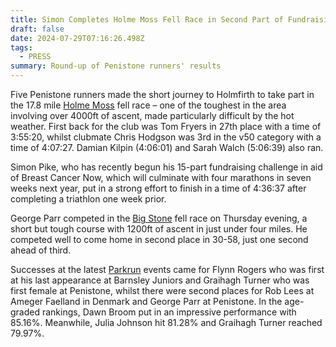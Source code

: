 ```yaml
---
title: Simon Completes Holme Moss Fell Race in Second Part of Fundraising Challenge
draft: false
date: 2024-07-29T07:16:26.498Z
tags:
  - PRESS
summary: Round-up of Penistone runners' results
---
```

Five Penistone runners made the short journey to Holmfirth to take part in the 17.8 mile [Holme Moss](https://results.pfrac.co.uk/fell-league-2024/holme-moss) fell race – one of the toughest in the area involving over 4000ft of ascent, made particularly difficult by the hot weather. First back for the club was Tom Fryers in 27th place with a time of 3:55:20, whilst clubmate Chris Hodgson was 3rd in the v50 category with a time of 4:07:27. Damian Kilpin (4:06:01) and Sarah Walch (5:06:39) also ran.

Simon Pike, who has recently begun his 15-part fundraising challenge in aid of Breast Cancer Now, which will culminate with four marathons in seven weeks next year, put in a strong effort to finish in a time of 4:36:37 after completing a triathlon one week prior.

George Parr competed in the [Big Stone](https://results.pfrac.co.uk/fell-league-2024/big-stone) fell race on Thursday evening, a short but tough course with 1200ft of ascent in just under four miles. He competed well to come home in second place in 30-58, just one second ahead of third.

Successes at the latest [Parkrun](https://results.pfrac.co.uk/parkrun-2024/2024-07-27) events came for Flynn Rogers who was first at his last appearance at Barnsley Juniors and Graihagh Turner who was first female at Penistone, whilst there were second places for Rob Lees at Ameger Faelland in Denmark and George Parr at Penistone. In the age-graded rankings, Dawn Broom put in an impressive performance with 85.16%. Meanwhile, Julia Johnson hit 81.28% and Graihagh Turner reached 79.97%.